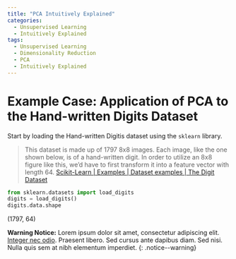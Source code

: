 ```yaml
---
title: "PCA Intuitively Explained"
categories:
  - Unsupervised Learning
  - Intuitively Explained
tags:
  - Unsupervised Learning
  - Dimensionality Reduction
  - PCA
  - Intuitively Explained
---
```


# Example Case: Application of PCA to the Hand-written Digits Dataset
Start by loading the Hand-written Digitis dataset using the `sklearn` library.

> This dataset is made up of 1797 8x8 images. Each image, like the one shown below, is of a hand-written digit. In order to utilize an 8x8 figure like this, we’d have to first transform it into a feature vector with length 64. [Scikit-Learn | Examples | Dataset examples | The Digit Dataset](https://scikit-learn.org/stable/auto_examples/datasets/plot_digits_last_image.html#sphx-glr-auto-examples-datasets-plot-digits-last-image-py)       


```python
from sklearn.datasets import load_digits
digits = load_digits()
digits.data.shape
```
(1797, 64)







**Warning Notice:** Lorem ipsum dolor sit amet, consectetur adipiscing elit. [Integer nec odio](#). Praesent libero. Sed cursus ante dapibus diam. Sed nisi. Nulla quis sem at nibh elementum imperdiet.
{: .notice--warning}
